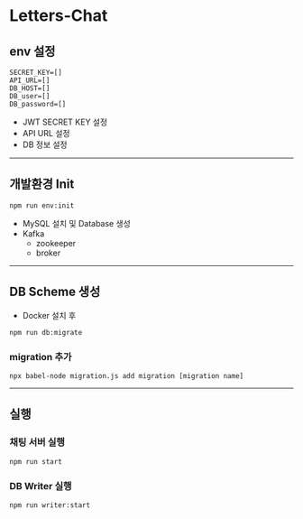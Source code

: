# Letters-Chat

## env 설정

```
SECRET_KEY=[]
API_URL=[]
DB_HOST=[]
DB_user=[]
DB_password=[]
```

- JWT SECRET KEY 설정
- API URL 설정
- DB 정보 설정

--- 

## 개발환경 Init

``` shell
npm run env:init
```

- MySQL
  설치 및 Database 생성
- Kafka
  - zookeeper
  - broker

---

## DB Scheme 생성

- Docker 설치 후

```shell
npm run db:migrate
```


### migration 추가
``` shell
npx babel-node migration.js add migration [migration name]
```

---

## 실행

### 채팅 서버 실행

``` shell
npm run start
```

### DB Writer 실행

``` shell
npm run writer:start
```